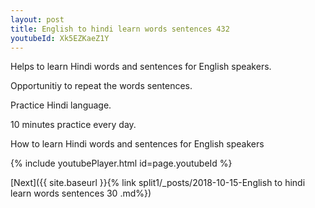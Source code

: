 ```yaml
---
layout: post
title: English to hindi learn words sentences 432 
youtubeId: Xk5EZKaeZ1Y
---
```

 
 
Helps to learn Hindi words and sentences for English speakers.

Opportunitiy to repeat the words sentences. 

Practice Hindi language. 
 
10 minutes practice every day. 
 
How to learn Hindi words and sentences for English speakers 
 
{% include youtubePlayer.html id=page.youtubeId %}
 
 
[Next]({{ site.baseurl }}{% link  split1/_posts/2018-10-15-English to hindi learn words sentences 30 .md%})
 
